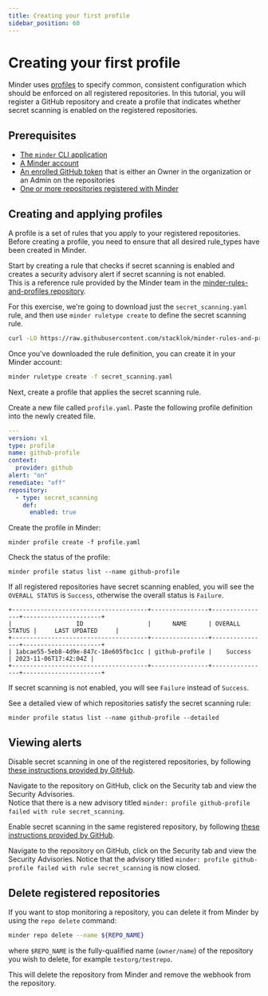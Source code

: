 ```yaml
---
title: Creating your first profile
sidebar_position: 60
---
```


# Creating your first profile

Minder uses [profiles](../how-to/create_profile.md) to specify common,
consistent configuration which should be enforced on all registered
repositories.  In this tutorial, you will register a GitHub repository and
create a profile that indicates whether secret scanning is enabled on the
registered repositories.

## Prerequisites

* [The `minder` CLI application](./install_cli.md)
* [A Minder account](./login.md)
* [An enrolled GitHub token](./login.md#enrolling-the-github-provider) that is either an Owner in the organization or an Admin on the repositories
* [One or more repositories registered with Minder](./register_repos.md)

## Creating and applying profiles

A profile is a set of rules that you apply to your registered repositories.
Before creating a profile, you need to ensure that all desired rule_types have been created in Minder.

Start by creating a rule that checks if secret scanning is enabled and creates
a security advisory alert if secret scanning is not enabled.  
This is a reference rule provided by the Minder team in the [minder-rules-and-profiles repository](https://github.com/stacklok/minder-rules-and-profiles).

For this exercise, we're going to download just the `secret_scanning.yaml`
rule, and then use `minder ruletype create` to define the secret scanning rule.

```bash
curl -LO https://raw.githubusercontent.com/stacklok/minder-rules-and-profiles/main/rule-types/github/secret_scanning.yaml
```

Once you've downloaded the rule definition, you can create it in your Minder account:

```bash
minder ruletype create -f secret_scanning.yaml
```

Next, create a profile that applies the secret scanning rule.

Create a new file called `profile.yaml`.
Paste the following profile definition into the newly created file.

```yaml
---
version: v1
type: profile
name: github-profile
context:
  provider: github
alert: "on"
remediate: "off"
repository:
  - type: secret_scanning
    def:
      enabled: true
```

Create the profile in Minder:
```
minder profile create -f profile.yaml
```

Check the status of the profile:
```
minder profile status list --name github-profile
```
If all registered repositories have secret scanning enabled, you will see the `OVERALL STATUS` is `Success`, otherwise the 
overall status is `Failure`.

```
+--------------------------------------+----------------+----------------+----------------------+
|                  ID                  |      NAME      | OVERALL STATUS |     LAST UPDATED     |
+--------------------------------------+----------------+----------------+----------------------+
| 1abcae55-5eb8-4d9e-847c-18e605fbc1cc | github-profile |    Success     | 2023-11-06T17:42:04Z |
+--------------------------------------+----------------+----------------+----------------------+
```

If secret scanning is not enabled, you will see `Failure` instead of `Success`.


See a detailed view of which repositories satisfy the secret scanning rule:
```
minder profile status list --name github-profile --detailed
```

## Viewing alerts

Disable secret scanning in one of the registered repositories, by following 
[these instructions provided by GitHub](https://docs.github.com/en/code-security/secret-scanning/configuring-secret-scanning-for-your-repositories).

Navigate to the repository on GitHub, click on the Security tab and view the Security Advisories.  
Notice that there is a new advisory titled `minder: profile github-profile failed with rule secret_scanning`.

Enable secret scanning in the same registered repository, by following
[these instructions provided by GitHub](https://docs.github.com/en/code-security/secret-scanning/configuring-secret-scanning-for-your-repositories).

Navigate to the repository on GitHub, click on the Security tab and view the Security Advisories.
Notice that the advisory titled `minder: profile github-profile failed with rule secret_scanning` is now closed.

## Delete registered repositories

If you want to stop monitoring a repository, you can delete it from Minder by using the `repo delete` command:
```bash
minder repo delete --name ${REPO_NAME}
```
where `$REPO_NAME` is the fully-qualified name (`owner/name`) of the repository you wish to delete, for example `testorg/testrepo`.

This will delete the repository from Minder and remove the webhook from the repository. 
